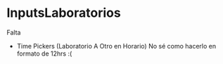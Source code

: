 # InputsLaboratorios

Falta

- Time Pickers (Laboratorio A Otro en Horario)
No sé como hacerlo en formato de 12hrs :(
